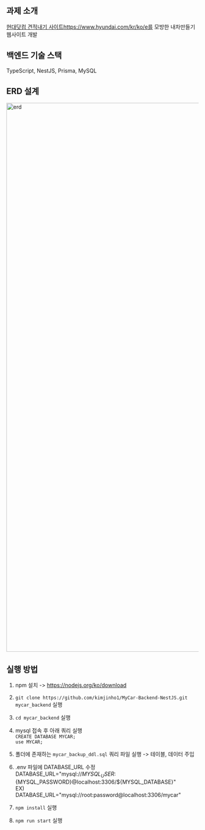 ## 과제 소개  
[현대닷컴 견적내기 사이트](https://www.hyundai.com/kr/ko/e)https://www.hyundai.com/kr/ko/e를 모방한 내차만들기 웹사이트 개발  

## 백엔드 기술 스택  
TypeScript, NestJS, Prisma, MySQL  

## ERD 설계  
<img width="1440" alt="erd" src="https://github.com/kimjinho1/MyCar-Backend-NestJS/assets/29765855/5a911984-88cd-410c-8159-ce45302060e2">


## 실행 방법  
1. npm 설치 -> https://nodejs.org/ko/download  

2. `git clone https://github.com/kimjinho1/MyCar-Backend-NestJS.git mycar_backend` 실행  

3. `cd mycar_backend` 실행  

3. mysql 접속 후 아래 쿼리 실행   
`CREATE DATABASE MYCAR;`  
`use MYCAR;`  

4. 폴더에 존재하는 `mycar_backup_ddl.sql` 쿼리 파일 실행 -> 테이블, 데이터 주입  

5. .env 파일에 DATABASE_URL 수정  
DATABASE_URL="mysql://${MYSQL_USER}:${MYSQL_PASSWORD}@localhost:3306/${MYSQL_DATABASE}"  
EX)  
DATABASE_URL="mysql://root:password@localhost:3306/mycar"  

6. `npm install` 실행  

7. `npm run start` 실행  
